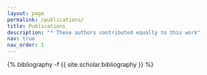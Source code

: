 ```yaml
---
layout: page
permalink: /publications/
title: Publications
description: "* These authors contributed equally to this work"
nav: true
nav_order: 1
---
```

<!-- _pages/publications.md -->
<div class="publications">

{% bibliography -f {{ site.scholar.bibliography }} %}

</div>
